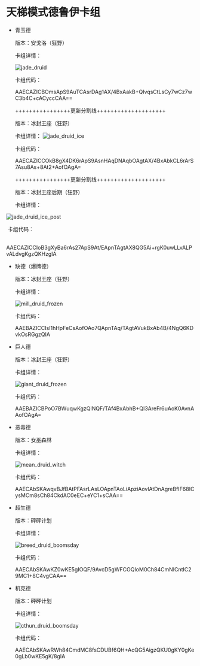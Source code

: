# 天梯模式德鲁伊卡组

- 青玉德

  版本：安戈洛（狂野）

  卡组详情：

  ![jade_druid](screenshot/jade_druid.png)

  卡组代码：

  AAECAZICBOmsApS9AuTCAsrDAg1AX/4BxAakB+QIvqsCtLsCy7wCz7wC3b4C+cACyccCAA==

  ++++++++++++++++更新分割线++++++++++++++++++++

  版本：冰封王座（狂野）

  卡组详情：
  ![jade_druid_ice](screenshot/jade_druid_ice.png)

  卡组代码：

  AAECAZICCOkB8gX4DK6rApS9AsnHAqDNAqbOAgtAX/4BxAbkCL6rArS7Asu8As+8At2+AofOAgA=

  ++++++++++++++++更新分割线++++++++++++++++++++

  版本：冰封王座后期（狂野）  

  卡组详情：

![jade_druid_ice_post](screenshot/jade_druid_ice_post.png)

​	卡组代码：

​	AAECAZICCIoB3gXyBa6rAs27ApS9At/EApnTAgtAX8QG5Ai+rgK0uwLLvALPvALdvgKgzQKHzgIA

- 缺德（爆牌德）

  版本：冰封王座（狂野）

  卡组详情：

  ![mill_druid_frozen](./screenshot/mill_druid_frozen.png)

  卡组代码：

  AAEBAZICCIsI1hHpFeCsAofOAo7QApnTAq/TAgtAVukBxAb4B/4NgQ6KDvkOsRGgzQIA

- 巨人德

  版本：冰封王座（狂野）

  卡组详情：

  ![giant_druid_frozen](./screenshot/giant_druid_frozen.png)

  卡组代码：

  AAEBAZICBPoO7BWuqwKgzQINQF/TAf4BxAbhB+QI3AreFr6uAoK0AvnAAofOAgA=

- 恶毒德

  版本：女巫森林

  卡组详情：

  ![mean_druid_witch](./screenshot/mean_druid_witch.png)

  卡组代码：

  AAECAbSKAwqvBJfBAtPFAsrLAsLOApnTAoLiApziAovlAtDnAgreBfIF68ICysMCm8sCh84CkdAC0eEC+eYC1+sCAA==

- 超生德

  版本：砰砰计划

  卡组详情：

  ![breed_druid_boomsday](screenshot/breed_druid_boomsday.png)

  卡组代码：

  AAECAbSKAwKZ0wKE5gIOQF/9AvcD5gWFCOQIoM0Ch84CmNICntIC29MC1+8C4vgCAA==

- 机克德

  版本：砰砰计划

  卡组详情：

  ![cthun_druid_boomsday](screenshot/cthun_druid_boomsday.png)

  卡组代码：

  AAECAbSKAwRWh84CmdMC8fsCDUBf6QH+AcQG5AigzQKU0gKY0gKe0gLb0wKE5gK/8gIA